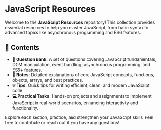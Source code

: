 # JavaScript Resources

Welcome to the **JavaScript Resources** repository! This collection provides essential resources to help you master JavaScript, from basic syntax to advanced topics like asynchronous programming and ES6 features.

## 📑 Contents

- **📘 Question Bank**: A set of questions covering JavaScript fundamentals, DOM manipulation, event handling, asynchronous programming, and ES6+ features.
- **📝 Notes**: Detailed explanations of core JavaScript concepts, functions, objects, arrays, and best practices.
- **💡 Tips**: Quick tips for writing efficient, clean, and modern JavaScript code.
- **💻 Practical Tasks**: Hands-on projects and assignments to implement JavaScript in real-world scenarios, enhancing interactivity and functionality.

Explore each section, practice, and strengthen your JavaScript skills. Feel free to contribute or reach out if you have any questions!
